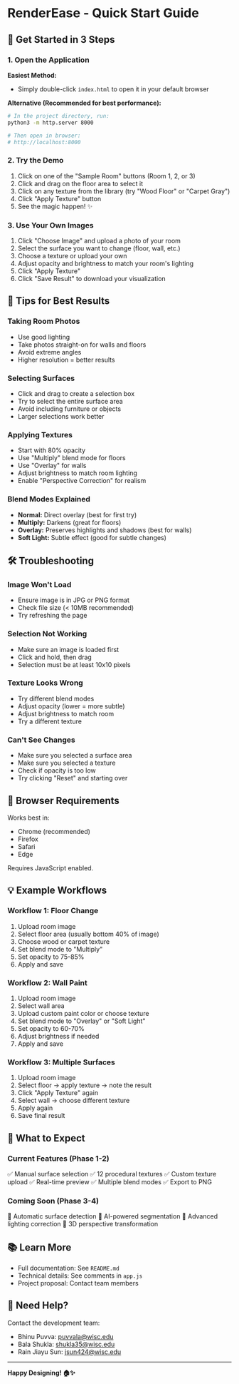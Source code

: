 # RenderEase - Quick Start Guide

## 🚀 Get Started in 3 Steps

### 1. Open the Application

**Easiest Method:**
- Simply double-click `index.html` to open it in your default browser

**Alternative (Recommended for best performance):**
```bash
# In the project directory, run:
python3 -m http.server 8000

# Then open in browser:
# http://localhost:8000
```

### 2. Try the Demo

1. Click on one of the "Sample Room" buttons (Room 1, 2, or 3)
2. Click and drag on the floor area to select it
3. Click on any texture from the library (try "Wood Floor" or "Carpet Gray")
4. Click "Apply Texture" button
5. See the magic happen! ✨

### 3. Use Your Own Images

1. Click "Choose Image" and upload a photo of your room
2. Select the surface you want to change (floor, wall, etc.)
3. Choose a texture or upload your own
4. Adjust opacity and brightness to match your room's lighting
5. Click "Apply Texture"
6. Click "Save Result" to download your visualization

## 🎨 Tips for Best Results

### Taking Room Photos
- Use good lighting
- Take photos straight-on for walls and floors
- Avoid extreme angles
- Higher resolution = better results

### Selecting Surfaces
- Click and drag to create a selection box
- Try to select the entire surface area
- Avoid including furniture or objects
- Larger selections work better

### Applying Textures
- Start with 80% opacity
- Use "Multiply" blend mode for floors
- Use "Overlay" for walls
- Adjust brightness to match room lighting
- Enable "Perspective Correction" for realism

### Blend Modes Explained
- **Normal:** Direct overlay (best for first try)
- **Multiply:** Darkens (great for floors)
- **Overlay:** Preserves highlights and shadows (best for walls)
- **Soft Light:** Subtle effect (good for subtle changes)

## 🛠️ Troubleshooting

### Image Won't Load
- Ensure image is in JPG or PNG format
- Check file size (< 10MB recommended)
- Try refreshing the page

### Selection Not Working
- Make sure an image is loaded first
- Click and hold, then drag
- Selection must be at least 10x10 pixels

### Texture Looks Wrong
- Try different blend modes
- Adjust opacity (lower = more subtle)
- Adjust brightness to match room
- Try a different texture

### Can't See Changes
- Make sure you selected a surface area
- Make sure you selected a texture
- Check if opacity is too low
- Try clicking "Reset" and starting over

## 📱 Browser Requirements

Works best in:
- Chrome (recommended)
- Firefox
- Safari
- Edge

Requires JavaScript enabled.

## 💡 Example Workflows

### Workflow 1: Floor Change
1. Upload room image
2. Select floor area (usually bottom 40% of image)
3. Choose wood or carpet texture
4. Set blend mode to "Multiply"
5. Set opacity to 75-85%
6. Apply and save

### Workflow 2: Wall Paint
1. Upload room image
2. Select wall area
3. Upload custom paint color or choose texture
4. Set blend mode to "Overlay" or "Soft Light"
5. Set opacity to 60-70%
6. Adjust brightness if needed
7. Apply and save

### Workflow 3: Multiple Surfaces
1. Upload room image
2. Select floor → apply texture → note the result
3. Click "Apply Texture" again
4. Select wall → choose different texture
5. Apply again
6. Save final result

## 🎯 What to Expect

### Current Features (Phase 1-2)
✅ Manual surface selection
✅ 12 procedural textures
✅ Custom texture upload
✅ Real-time preview
✅ Multiple blend modes
✅ Export to PNG

### Coming Soon (Phase 3-4)
🔄 Automatic surface detection
🔄 AI-powered segmentation
🔄 Advanced lighting correction
🔄 3D perspective transformation

## 📚 Learn More

- Full documentation: See `README.md`
- Technical details: See comments in `app.js`
- Project proposal: Contact team members

## 🤝 Need Help?

Contact the development team:
- Bhinu Puvva: puvvala@wisc.edu
- Bala Shukla: shukla35@wisc.edu
- Rain Jiayu Sun: jsun424@wisc.edu

---

**Happy Designing! 🏠✨**
